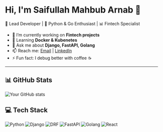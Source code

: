 # Hi, I'm Saifullah Mahbub Arnab 👋

🚀 Lead Developer | 🐍 Python & Go Enthusiast | 📊 Fintech Specialist

- 🔭 I’m currently working on **Fintech projects**
- 🌱 Learning **Docker & Kubenetes**
- 💬 Ask me about **Django, FastAPI, Golang**
- 📫 Reach me: [Email](mailto:saifornab@gmail.com) | [LinkedIn](https://www.linkedin.com/in/saifarnab/)
- ⚡ Fun fact: I debug better with coffee ☕

---

## 📊 GitHub Stats
![Your GitHub stats](https://github-readme-stats.vercel.app/api?username=saifarnab&show_icons=true&theme=radical)

## 💻 Tech Stack
![Python](https://img.shields.io/badge/Python-3776AB?style=for-the-badge&logo=python&logoColor=white)
![Django](https://img.shields.io/badge/Django-092E20?style=for-the-badge&logo=django&logoColor=white)
![DRF](https://img.shields.io/badge/DRF-0094D6?style=for-the-badge&logo=django&logoColor=white)
![FastAPI](https://img.shields.io/badge/FastAPI-009688?style=for-the-badge&logo=fastapi&logoColor=white)
![Golang](https://img.shields.io/badge/Go-00ADD8?style=for-the-badge&logo=go&logoColor=white)
![React](https://img.shields.io/badge/React-20232A?style=for-the-badge&logo=react&logoColor=61DAFB)


